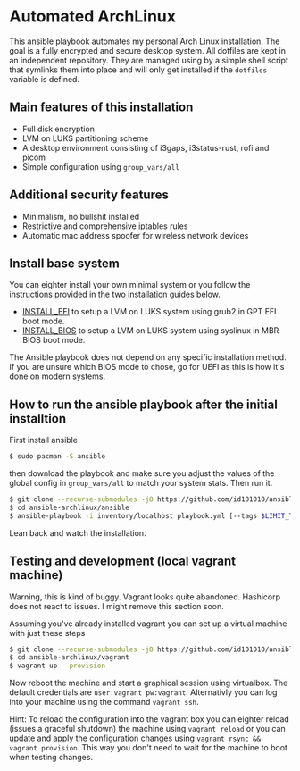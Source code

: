 # Automated ArchLinux
This ansible playbook automates my personal Arch Linux installation.
The goal is a fully encrypted and secure desktop system.  All
dotfiles are kept in an independent repository. They are managed using by a simple shell script that symlinks them into place and will only get installed if the `dotfiles` variable is defined.

## Main features of this installation
* Full disk encryption
* LVM on LUKS partitioning scheme
* A desktop environment consisting of i3gaps, i3status-rust, rofi and picom
* Simple configuration using `group_vars/all`

## Additional security features
* Minimalism, no bullshit installed
* Restrictive and comprehensive iptables rules
* Automatic mac address spoofer for wireless network devices

## Install base system
You can eighter install your own minimal system or you follow the instructions
provided in the two installation guides below.

* [INSTALL\_EFI](/doc/INSTALL_EFI.md)
to setup a LVM on LUKS system using grub2 in GPT EFI boot mode.
* [INSTALL\_BIOS](/doc/INSTALL_BIOS.md)
to setup a LVM on LUKS system using syslinux in MBR BIOS boot mode.

The Ansible playbook does not depend on any specific installation method.
If you are unsure which BIOS mode to chose, go for UEFI as this is how it's
done on modern systems.

## How to run the ansible playbook after the initial installtion
First install ansible

``` bash
$ sudo pacman -S ansible
```

then download the playbook and make sure you adjust the values of the global
config in `group_vars/all` to match your system stats. Then run it.

``` bash
$ git clone --recurse-submodules -j8 https://github.com/id101010/ansible-archlinux.git
$ cd ansible-archlinux/ansible
$ ansible-playbook -i inventory/localhost playbook.yml [--tags $LIMIT_TO_TAG]
```

Lean back and watch the installation.

## Testing and development (local vagrant machine)
Warning, this is kind of buggy. Vagrant looks quite abandoned. Hashicorp does not react to issues.
I might remove this section soon.

Assuming you've already installed vagrant you can set up a virtual machine with
just these steps

``` bash
$ git clone --recurse-submodules -j8 https://github.com/id101010/ansible-archlinux.git
$ cd ansible-archlinux/vagrant
$ vagrant up --provision
```

Now reboot the machine and start a graphical session using virtualbox. The
default credentials are `user:vagrant pw:vagrant`.  Alternativly you can log
into your machine using the command `vagrant ssh`.

Hint: To reload the configuration into the vagrant box you can eighter reload
(issues a graceful shutdown) the machine using `vagrant reload` or you can
update and apply the configuration changes using `vagrant rsync && vagrant
provision`.  This way you don't need to wait for the machine to boot when
testing changes.

